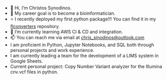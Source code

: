 - 👋 Hi, I’m Christos Synodinos.
- 👀 My career goal is to become a bioinformatician.
- :star: I recently deployed my first python package!!! You can find it in my [flconverters](https://github.com/CSynodinos/flconverters) repository.
- 🌱 I’m currently learning AWS CI & CD and integration.
- 📫 You can reach me via email at chris_sinodinos@outlook.com
- I am proficient in Python, Jupyter Notebooks, and SQL both through personal projects and work experience. 
- I am currently leading a team for the development of a LIMS system in Google Sheets.
- Current personal project: Copy Number Variant analyzer for the Illumina cnv.vcf files in python.  

<!---
CSynodinos/CSynodinos is a ✨ special ✨ repository because its `README.md` (this file) appears on your GitHub profile.
You can click the Preview link to take a look at your changes.
--->
